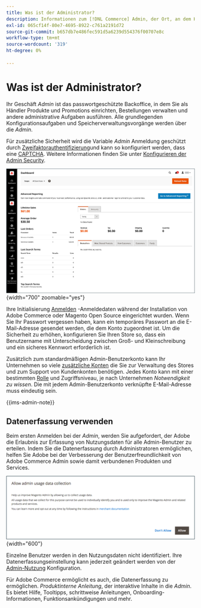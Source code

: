 ```yaml
---
title: Was ist der Administrator?
description: Informationen zum [!DNL Commerce] Admin, der Ort, an dem Händler Produkte und Promotions einrichten, Bestellungen verwalten und andere Verwaltungsaufgaben ausführen.
exl-id: 065cf14f-80e7-4695-8922-c761a2191d72
source-git-commit: b657db7e486fec591d5a6239d554376f00707e8c
workflow-type: tm+mt
source-wordcount: '319'
ht-degree: 0%

---
```


# Was ist der Administrator?

Ihr Geschäft _Admin_ ist das passwortgeschützte Backoffice, in dem Sie als Händler Produkte und Promotions einrichten, Bestellungen verwalten und andere administrative Aufgaben ausführen. Alle grundlegenden Konfigurationsaufgaben und Speicherverwaltungsvorgänge werden über die _Admin_.

Für zusätzliche Sicherheit wird die Variable _Admin_ Anmeldung geschützt durch [Zweifaktorauthentifizierung](../systems/security-two-factor-authentication.md)und kann so konfiguriert werden, dass eine [CAPTCHA](../systems/security-captcha.md). Weitere Informationen finden Sie unter [Konfigurieren der Admin Security](../systems/security-admin.md).

![Admin-Seitenleiste und Dashboard](./assets/admin-dashboard.png){width="700" zoomable="yes"}

Ihre Initialisierung [Anmelden](admin-signin.md) -Anmeldedaten während der Installation von Adobe Commerce oder Magento Open Source eingerichtet wurden. Wenn Sie Ihr Passwort vergessen haben, kann ein temporäres Passwort an die E-Mail-Adresse gesendet werden, die dem Konto zugeordnet ist. Um die Sicherheit zu erhöhen, konfigurieren Sie Ihren Store so, dass ein Benutzername mit Unterscheidung zwischen Groß- und Kleinschreibung und ein sicheres Kennwort erforderlich ist.

Zusätzlich zum standardmäßigen Admin-Benutzerkonto kann Ihr Unternehmen so viele [zusätzliche Konten](../systems/permissions-users-all.md) die Sie zur Verwaltung des Stores und zum Support von Kundenkonten benötigen. Jedes Konto kann mit einer bestimmten [Rolle](../systems/permissions-user-roles.md) und Zugriffsniveau, je nach Unternehmen _Notwendigkeit zu wissen_. Die mit jedem Admin-Benutzerkonto verknüpfte E-Mail-Adresse muss eindeutig sein.

{{ims-admin-note}}

## Datenerfassung verwenden

Beim ersten Anmelden bei der _Admin_, werden Sie aufgefordert, der Adobe die Erlaubnis zur Erfassung von Nutzungsdaten für alle Admin-Benutzer zu erteilen. Indem Sie die Datenerfassung durch Administratoren ermöglichen, helfen Sie Adobe bei der Verbesserung der Benutzerfreundlichkeit von Adobe Commerce Admin sowie damit verbundenen Produkten und Services.

![Datenerfassung zur Admin-Nutzung zulassen](./assets/admin-usage-data.png){width="600"}

Einzelne Benutzer werden in den Nutzungsdaten nicht identifiziert. Ihre Datenerfassungseinstellung kann jederzeit geändert werden von der [Admin-Nutzung](../configuration-reference/advanced/admin.md#admin-usage) Konfiguration.

Für Adobe Commerce ermöglicht es auch, die Datenerfassung zu ermöglichen. _Produktinterne Anleitung_, der interaktive Inhalte in die _Admin_. Es bietet Hilfe, Tooltipps, schrittweise Anleitungen, Onboarding-Informationen, Funktionsankündigungen und mehr.
